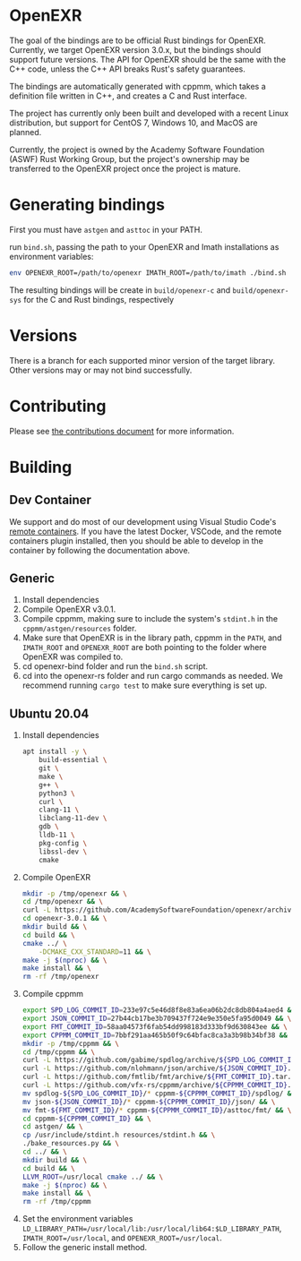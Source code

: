 # OpenEXR
The goal of the bindings are to be official Rust bindings for OpenEXR.
Currently, we target OpenEXR version 3.0.x, but the bindings should support
future versions. The API for OpenEXR should be the same with the C++ code,
unless the C++ API breaks Rust's safety guarantees.

The bindings are automatically generated with cppmm, which takes a definition
file written in C++, and creates a C and Rust interface.

The project has currently only been built and developed with a recent Linux
distribution, but support for CentOS 7, Windows 10, and MacOS are planned.

Currently, the project is owned by the Academy Software Foundation (ASWF) Rust
Working Group, but the project's ownership may be transferred to the OpenEXR
project once the project is mature.

# Generating bindings
First you must have `astgen` and `asttoc` in your PATH.

run `bind.sh`, passing the path to your OpenEXR and Imath installations as environment variables:
```bash
env OPENEXR_ROOT=/path/to/openexr IMATH_ROOT=/path/to/imath ./bind.sh
```

The resulting bindings will be create in `build/openexr-c` and `build/openexr-sys` for the C and Rust bindings, respectively

# Versions
There is a branch for each supported minor version of the target library. Other versions may or may not bind successfully.

# Contributing

Please see [the contributions document](CONTRIBUTING.md) for more information.

# Building

## Dev Container

We support and do most of our development using Visual Studio Code's [remote containers](https://marketplace.visualstudio.com/items?itemName=ms-vscode-remote.remote-containers). If you have the latest Docker, VSCode, and the remote containers plugin installed, then you should be able to develop in the container by following the documentation above.

## Generic

1. Install dependencies
2. Compile OpenEXR v3.0.1.
3. Compile cppmm, making sure to include the system's `stdint.h` in the `cppmm/astgen/resources` folder.
4. Make sure that OpenEXR is in the library path, cppmm in the `PATH`, and `IMATH_ROOT` and `OPENEXR_ROOT` are both pointing to the folder where OpenEXR was compiled to.
5. cd openexr-bind folder and run the `bind.sh` script.
6. cd into the openexr-rs folder and run cargo commands as needed. We recommend running `cargo test` to make sure everything is set up.

## Ubuntu 20.04

1. Install dependencies
    ```bash
    apt install -y \
        build-essential \
        git \
        make \
        g++ \
        python3 \
        curl \
        clang-11 \
        libclang-11-dev \
        gdb \
        lldb-11 \
        pkg-config \
        libssl-dev \
        cmake
    ```
2. Compile OpenEXR
    ```bash
    mkdir -p /tmp/openexr && \
    cd /tmp/openexr && \
    curl -L https://github.com/AcademySoftwareFoundation/openexr/archive/refs/tags/v3.0.1.tar.gz | tar -xvz && \
    cd openexr-3.0.1 && \
    mkdir build && \
    cd build && \
    cmake ../ \
        -DCMAKE_CXX_STANDARD=11 && \
    make -j $(nproc) && \
    make install && \
    rm -rf /tmp/openexr
    ```
3. Compile cppmm
    ```bash
    export SPD_LOG_COMMIT_ID=233e97c5e46d8f8e83a6ea06b2dc8db804a4aed4 && \
    export JSON_COMMIT_ID=27b44cb17be3b709437f724e9e350e5fa95d0049 && \
    export FMT_COMMIT_ID=58aa04573f6fab54dd998183d333bf9d630843ee && \
    export CPPMM_COMMIT_ID=7bbf291aa465b50f9c64bfac8ca3a3b98b34bf38 && \
    mkdir -p /tmp/cppmm && \
    cd /tmp/cppmm && \
    curl -L https://github.com/gabime/spdlog/archive/${SPD_LOG_COMMIT_ID}.tar.gz | tar -xvz && \
    curl -L https://github.com/nlohmann/json/archive/${JSON_COMMIT_ID}.tar.gz | tar -xvz && \
    curl -L https://github.com/fmtlib/fmt/archive/${FMT_COMMIT_ID}.tar.gz | tar -xvz && \
    curl -L https://github.com/vfx-rs/cppmm/archive/${CPPMM_COMMIT_ID}.tar.gz | tar -xvz && \
    mv spdlog-${SPD_LOG_COMMIT_ID}/* cppmm-${CPPMM_COMMIT_ID}/spdlog/ && \
    mv json-${JSON_COMMIT_ID}/* cppmm-${CPPMM_COMMIT_ID}/json/ && \
    mv fmt-${FMT_COMMIT_ID}/* cppmm-${CPPMM_COMMIT_ID}/asttoc/fmt/ && \
    cd cppmm-${CPPMM_COMMIT_ID} && \
    cd astgen/ && \
    cp /usr/include/stdint.h resources/stdint.h && \
    ./bake_resources.py && \
    cd ../ && \
    mkdir build && \
    cd build && \
    LLVM_ROOT=/usr/local cmake ../ && \
    make -j $(nproc) && \
    make install && \
    rm -rf /tmp/cppmm
    ```
4. Set the environment variables `LD_LIBRARY_PATH=/usr/local/lib:/usr/local/lib64:$LD_LIBRARY_PATH`, `IMATH_ROOT=/usr/local`, and `OPENEXR_ROOT=/usr/local`.
5. Follow the generic install method.

